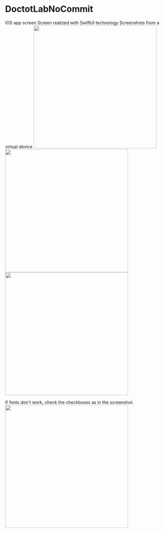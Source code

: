# DoctotLabNoCommit
IOS app screen
Screen realized with SwiftUI technology
Screenshots from a virtual device 
<img src="assets/s1.PNG" height="400">       <img src="assets/s2.PNG" height="400">       <img src="assets/s3.PNG" height="400">

If fonts don't work, check the checkboxes as in the screenshot. 
<img src="assets/s4.PNG" height="400">
